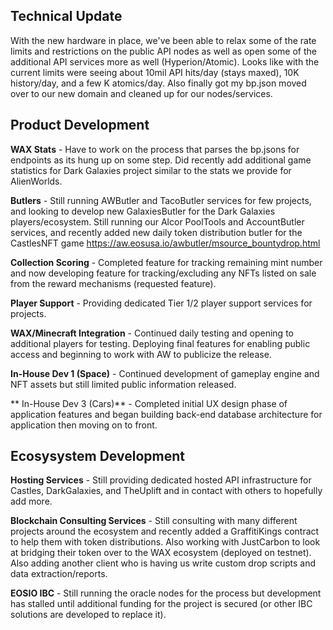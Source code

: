 ## Technical Update
With the new hardware in place, we've been able to relax some of the rate limits and restrictions on the public API nodes as well as open some of the additional API services more as well (Hyperion/Atomic).  Looks like with the current limits were seeing about 10mil API hits/day (stays maxed), 10K history/day, and a few K atomics/day.  Also finally got my bp.json moved over to our new domain and cleaned up for our nodes/services.

## Product Development
**WAX Stats** - Have to work on the process that parses the bp.jsons for endpoints as its hung up on some step.  Did recently add additional game statistics for Dark Galaxies project similar to the stats we provide for AlienWorlds.

**Butlers** - Still running AWButler and TacoButler services for few projects, and looking to develop new GalaxiesButler for the Dark Galaxies players/ecosystem.  Still running our Alcor PoolTools and AccountButler services, and recently added new daily token distribution butler for the CastlesNFT game https://aw.eosusa.io/awbutler/msource_bountydrop.html

**Collection Scoring** - Completed feature for tracking remaining mint number and now developing feature for tracking/excluding any NFTs listed on sale from the reward mechanisms (requested feature).

**Player Support** - Providing dedicated Tier 1/2 player support services for projects.

**WAX/Minecraft Integration** - Continued daily testing and opening to additional players for testing.  Deploying final features for enabling public access and beginning to work with AW to publicize the release.

**In-House Dev 1 (Space)** - Continued development of gameplay engine and NFT assets but still limited public information released.

** In-House Dev 3 (Cars)** - Completed initial UX design phase of application features and began building back-end database architecture for application then moving on to front.

## Ecosysystem Development
**Hosting Services** - Still providing dedicated hosted API infrastructure for Castles, DarkGalaxies, and TheUplift and in contact with others to hopefully add more.

**Blockchain Consulting Services** - Still consulting with many different projects around the ecosystem and recently added a GraffitiKings contract to help them with token distributions.  Also working with JustCarbon to look at bridging their token over to the WAX ecosystem (deployed on testnet).  Also adding another client who is having us write custom drop scripts and data extraction/reports.

**EOSIO IBC** - Still running the oracle nodes for the process but development has stalled until additional funding for the project is secured (or other IBC solutions are developed to replace it).
